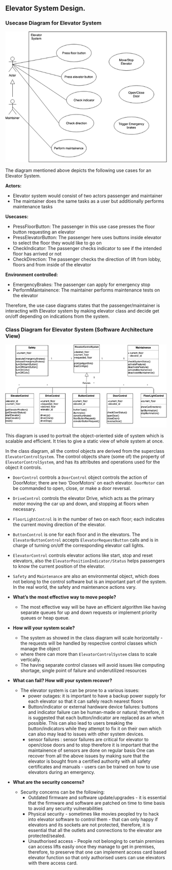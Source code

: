 ## Elevator System Design.


### Usecase Diagram for Elevator System

![](images/usecase_diagram_ecs.png)

The diagram mentioned above depicts the following use cases for an Elevator System.

**Actors:**

- Elevator system would consist of two actors passenger and maintainer
- The maintainer does the same tasks as a user but additionally performs maintenance tasks

**Usecases:**

- PressFloorButton: The passenger in this use case presses the floor button requesting an elevator
- PressElevatorButton: The passenger here uses buttons inside elevator to select the floor they would like to go on
- CheckIndicator: The passenger checks indicator to see if the intended floor has arrived or not
- CheckDirection: The passenger checks the direction of lift from lobby, floors and from inside of the elevator

**Environment controlled:**
- EmergencyBrakes: The passenger can apply for emergency stop
- PerformMaintainence: The maintainer performs maintenance tests on the elevator

Therefore, the use case diagrams states that the passenger/maintainer is interacting with Elevator system by making elevator class and decide get on/off depending on indications from the system.


### Class Diagram for Elevator System (Software Architecture View)

![](images/class_diagram_ecs.png)

This diagram is used to portrait the object-oriented side of system which is scalable and efficient. It tries to give a static view of whole system at once.

In the class diagram, all the control objects are derived from the superclass `ElevatorControlSystem`. The control objects share (some of) the property of `ElevatorControlSystem`, and has its attributes and operations used for the object it controls.

- `DoorControl` controls a `DoorControl` object controls the action of DoorMotor; there are two 'DoorMotors' on each elevator. `DoorMotor` can be commanded to open, close, or make a door reversal.
- `DriveControl` controls the elevator Drive, which acts as the primary motor moving the car up and down, and stopping at floors when necessary.
- `FloorLightControl` is in the number of two on each floor; each indicates the current moving direction of the elevator.
- `ButtonControl` is one for each floor and in the elevators. The `ElevatorButtonControl` accepts `ElevatorRequestButton` calls and is in charge of turning on/off the corresponding elevator call lights.
- `ElevatorControl` controls elevator actions like start, stop and reset elevators, also the `ElevatorPositionIndicator/Status` helps passengers to know the current position of the elevator.
- `Safety` and `Maintenance` are also an environmental object, which does not belong to the control software but is an important part of the system. In the real world, the safety and maintenance actions vary.


- **What’s the most effective way to move people?**

  - The most effective way will be have an efficient algorithm like having separate queues for up and down requests or implement priority queues or heap queue.

- **How will your system scale?**

  - The system as showed in the class diagram will scale horizontally - the requests will be handled by respective control classes which manage the object
  - where there can more than ``ElevatorControlSystem`` class to scale vertically.
  - The having separate control classes will avoid issues like computing shortage, single point of failure and underutilized resources

- **What can fail? How will your system recover?**

  - The elevator system is can be prone to a various issues:
    - power outages:  it is important to have a backup power supply for each elevator so that it can safely reach nearest floors
    - Button/indicator or external hardware device failures: buttons and indicator failure can be human-made or natural; therefore, it is suggested that each button/indicator are replaced as an when possible. This can also lead to users breaking the button/indicators while they attempt to fix it on their own which can also may lead to issues with other system devices.
    - sensor failures : sensor failures are critical for elevator to open/close doors and to stop therefore it is important that the maintainence of sensors are done on regular basis
  One can recover from all the above issues by making sure that the elevator is bought from a certified authority with all safety certificates and manuals - users can be trained on how to use elevators during an emergency.

- **What are the security concerns?**

  - Security concerns can be the following:
    - Outdated firmware and software update/upgrades - it is essential that the firmware and software are patched on time to time basis to avoid any security vulnerabilities
    - Physical security - sometimes like movies peopled try to hack into elevator software to control them - that can only happy if elevators and its sockets are not protected, therefore, it is essential that all the outlets and connections to the elevator are protected/sealed.
    - Unauthorised access - People not belonging to certain premises can access lifts easily once they manage to get in premises, therefore, to preserve that one can implement access card based elevator function so that only authorised users can use elevators with there access card.
